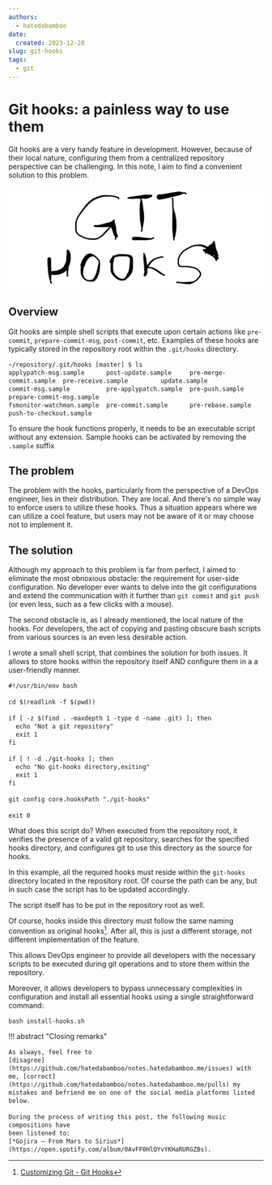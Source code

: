 ```yaml
---
authors:
  - hatedabamboo
date:
  created: 2023-12-28
slug: git-hooks
tags:
  - git
---
```

# Git hooks: a painless way to use them

Git hooks are a very handy feature in development. However, because of their
local nature, configuring them from a centralized repository perspective can be
challenging. In this note, I aim to find a convenient solution to this problem.

<!-- more -->

![Git hooks](../assets/2023-12-28-git-hooks.webp)

## Overview

Git hooks are simple shell scripts that execute upon certain actions like
`pre-commit`, `prepare-commit-msg`, `post-commit`, etc. Examples of these hooks
are typically stored in the repository root within the `.git/hooks` directory.

```shell
~/repository/.git/hooks [master] $ ls
applypatch-msg.sample      post-update.sample     pre-merge-commit.sample  pre-receive.sample         update.sample
commit-msg.sample          pre-applypatch.sample  pre-push.sample          prepare-commit-msg.sample
fsmonitor-watchman.sample  pre-commit.sample      pre-rebase.sample        push-to-checkout.sample
```

To ensure the hook functions properly, it needs to be an executable script
without any extension. Sample hooks can be activated by removing the
`.sample` suffix

## The problem

The problem with the hooks, particularly from the perspective of a DevOps
engineer, lies in their distribution. They are local. And there's no simple way
to enforce users to utilize these hooks. Thus a situation appears where we can
utilize a cool feature, but users may not be aware of it or may choose not to
implement it.

## The solution

Although my approach to this problem is far from perfect, I aimed to eliminate
the most obnoxious obstacle: the requirement for user-side configuration. No
developer ever wants to delve into the git configurations and extend the
communication with it further than `git commit` and `git push` (or even less,
such as a few clicks with a mouse).

The second obstacle is, as I already mentioned, the local nature of the hooks.
For developers, the act of copying and pasting obscure bash scripts from
various sources is an even less desirable action.

I wrote a small shell script, that combines the solution for both issues. It
allows to store hooks within the repository itself AND configure them in
a a user-friendly manner.

```shell
#!/usr/bin/env bash

cd $(readlink -f $(pwd))

if [ -z $(find . -maxdepth 1 -type d -name .git) ]; then
  echo "Not a git repository"
  exit 1
fi

if [ ! -d ./git-hooks ]; then
  echo "No git-hooks directory,exiting"
  exit 1
fi

git config core.hooksPath "./git-hooks"

exit 0
```

What does this script do? When executed from the repository root, it verifies
the presence of a valid git repository, searches for the specified hooks
directory, and configures git to use this directory as the source for hooks.

In this example, all the required hooks must reside within the `git-hooks`
directory located in the repository root. Of course the path can be any, but in
such case the script has to be updated accordingly.

The script itself has to be put in the repository root as well.

Of course, hooks inside this directory must follow the same naming convention
as original hooks[^1]. After all, this is just a different
storage, not different implementation of the feature.

This allows DevOps engineer to provide all developers with the necessary
scripts to be executed during git operations and to store them within the
repository.

Moreover, it allows developers to bypass unnecessary complexities in
configuration and install all essential hooks using a single straightforward
command:

```shell
bash install-hooks.sh
```

!!! abstract "Closing remarks"

    As always, feel free to
    [disagree](https://github.com/hatedabamboo/notes.hatedabamboo.me/issues) with
    me, [correct](https://github.com/hatedabamboo/notes.hatedabamboo.me/pulls) my
    mistakes and befriend me on one of the social media platforms listed below.

    During the process of writing this post, the following music compositions have
    been listened to:
    [*Gojira — From Mars to Sirius*](https://open.spotify.com/album/0AvFF0HlQYvYKHaRURGZBs).

[^1]: [Customizing Git - Git Hooks](https://git-scm.com/book/en/v2/Customizing-Git-Git-Hooks)
